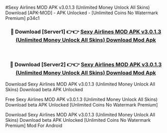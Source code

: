 #Sexy Airlines MOD APK v3.0.1.3 (Unlimited Money Unlock All Skins) Download [APK-MOD] - APK Unlocked - [Unlimited Coins No Watermark Premium] p34c1



<div align="center">

<h3>🔴 Download [Server1] 👉👉 <a href="https://momento.my/?title=Sexy_Airlines_MOD_APK_v3.0.1.3_(Unlimited_Money_Unlock_All_Skins)_Download">Sexy Airlines MOD APK v3.0.1.3 (Unlimited Money Unlock All Skins) Download Mod Apk</a></h3><br>

<h3>🔴 Download [Server2] 👉👉 <a href="https://momento.my/?title=Sexy_Airlines_MOD_APK_v3.0.1.3_(Unlimited_Money_Unlock_All_Skins)_Download">Sexy Airlines MOD APK v3.0.1.3 (Unlimited Money Unlock All Skins) Download Mod Apk</a></h3>
</div>



Download Sexy Airlines MOD APK v3.0.1.3 (Unlimited Money Unlock All Skins) Download beta APK Unlocked

Free Sexy Airlines MOD APK v3.0.1.3 (Unlimited Money Unlock All Skins) Download beta APK Unlocked [Unlimited Coins No Watermark Premium]

Download Sexy Airlines MOD APK v3.0.1.3 (Unlimited Money Unlock All Skins) Download beta APK Unlocked [Unlimited Coins No Watermark Premium] Mod For Android
